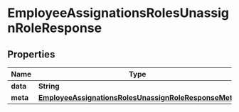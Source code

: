 

# EmployeeAssignationsRolesUnassignRoleResponse


## Properties

| Name | Type | Description | Notes |
|------------ | ------------- | ------------- | -------------|
|**data** | **String** |  |  [optional] |
|**meta** | [**EmployeeAssignationsRolesUnassignRoleResponseMeta**](EmployeeAssignationsRolesUnassignRoleResponseMeta.md) |  |  [optional] |



